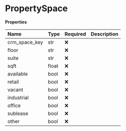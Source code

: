 # PropertySpace

**Properties**

| Name          | Type  | Required | Description |
| :------------ | :---- | :------- | :---------- |
| crm_space_key | str   | ❌       |             |
| floor         | str   | ❌       |             |
| suite         | str   | ❌       |             |
| sqft          | float | ❌       |             |
| available     | bool  | ❌       |             |
| retail        | bool  | ❌       |             |
| vacant        | bool  | ❌       |             |
| industrial    | bool  | ❌       |             |
| office        | bool  | ❌       |             |
| sublease      | bool  | ❌       |             |
| other         | bool  | ❌       |             |

<!-- This file was generated by liblab | https://liblab.com/ -->

